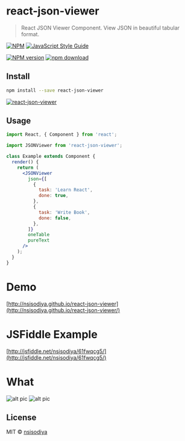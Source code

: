 # react-json-viewer

> React JSON Viewer Component. View JSON in beautiful tabular format.

[![NPM](https://img.shields.io/npm/v/react-json-viewer.svg)](https://www.npmjs.com/package/react-json-viewer) [![JavaScript Style Guide](https://img.shields.io/badge/code_style-standard-brightgreen.svg)](https://standardjs.com)

[![NPM version][npm-image]][npm-url]
[![npm download][download-image]][download-url]

[npm-image]: http://img.shields.io/npm/v/react-json-viewer.svg?style=flat-square
[npm-url]: https://npmjs.org/package/react-json-viewer
[download-image]: https://img.shields.io/npm/dm/react-json-viewer.svg?style=flat-square
[download-url]: https://npmjs.org/package/react-json-viewer

## Install

```bash
npm install --save react-json-viewer
```

[![react-json-viewer](https://nodei.co/npm/react-json-viewer.png?downloads=true)](https://npmjs.org/package/react-json-viewer)

## Usage

```jsx
import React, { Component } from 'react';

import JSONViewer from 'react-json-viewer';

class Example extends Component {
  render() {
    return (
      <JSONViewer
        json={[
          {
            task: 'Learn React',
            done: true,
          },
          {
            task: 'Write Book',
            done: false,
          },
        ]}
        oneTable
        pureText
      />
    );
  }
}
```

# Demo

[http://nsisodiya.github.io/react-json-viewer](http://nsisodiya.github.io/react-json-viewer/)

# JSFiddle Example

[http://jsfiddle.net/nsisodiya/61fwqcg5/](http://jsfiddle.net/nsisodiya/61fwqcg5/)

# What

![alt pic](https://raw.githubusercontent.com/nsisodiya/react-json-viewer/master/pic1.png)
![alt pic](https://raw.githubusercontent.com/nsisodiya/react-json-viewer/master/pic2.png)

## License

MIT © [nsisodiya](https://github.com/nsisodiya)
